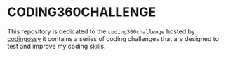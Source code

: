 # CODING360CHALLENGE

This repository is dedicated to the `coding360challenge` hosted by [codingossy](https://twitter.com/codingossy) it contains a series of coding challenges that are designed to test and improve my coding skills.
